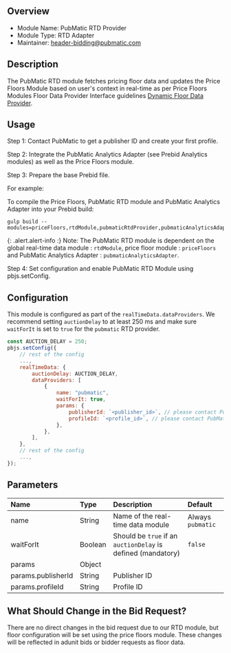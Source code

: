 ## Overview

- Module Name: PubMatic RTD Provider
- Module Type: RTD Adapter
- Maintainer: header-bidding@pubmatic.com

## Description

The PubMatic RTD module fetches pricing floor data and updates the Price Floors Module based on user's context in real-time as per Price Floors Modules Floor Data Provider Interface guidelines [Dynamic Floor Data Provider](https://docs.prebid.org/dev-docs/modules/floors.html#floor-data-provider-interface).

## Usage

Step 1: Contact PubMatic to get a publisher ID and create your first profile.

Step 2: Integrate the PubMatic Analytics Adapter (see Prebid Analytics modules) as well as the Price Floors module.

Step 3: Prepare the base Prebid file.

For example:

To compile the Price Floors, PubMatic RTD module and PubMatic Analytics Adapter into your Prebid build:

```shell
gulp build --modules=priceFloors,rtdModule,pubmaticRtdProvider,pubmaticAnalyticsAdapter
```

{: .alert.alert-info :}
Note: The PubMatic RTD module is dependent on the global real-time data module : `rtdModule`, price floor module : `priceFloors` and PubMatic Analytics Adapter : `pubmaticAnalyticsAdapter`.

Step 4: Set configuration and enable PubMatic RTD Module using pbjs.setConfig.

## Configuration

This module is configured as part of the `realTimeData.dataProviders`.  We recommend setting `auctionDelay` to at least 250 ms and make sure `waitForIt` is set to `true` for the `pubmatic` RTD provider.

```js
const AUCTION_DELAY = 250;
pbjs.setConfig({
    // rest of the config
    ...,
    realTimeData: {
        auctionDelay: AUCTION_DELAY,
        dataProviders: [
            {
                name: "pubmatic",
                waitForIt: true,
                params: {
                    publisherId: `<publisher_id>`, // please contact PubMatic to get a publisherId for yourself
                    profileId: `<profile_id>`, // please contact PubMatic to get a profileId for yourself
                },
            },
        ],
    },
    // rest of the config
    ...,
});
```

## Parameters

| Name               | Type    | Description                                                    | Default                    |
| :----------------- | :------ | :------------------------------------------------------------- | :------------------------- |
| name               | String  | Name of the real-time data module                              | Always `pubmatic`          |
| waitForIt          | Boolean | Should be `true` if an `auctionDelay` is defined (mandatory)    | `false`                     |
| params             | Object  |                                                                |                            |
| params.publisherId | String  | Publisher ID                                                   |                            |
| params.profileId   | String  | Profile ID                                                     |                            |


## What Should Change in the Bid Request?

There are no direct changes in the bid request due to our RTD module, but floor configuration will be set using the price floors module. These changes will be reflected in adunit bids or bidder requests as floor data.